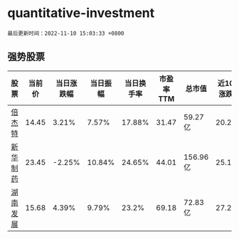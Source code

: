 # quantitative-investment

`最后更新时间：2022-11-10 15:03:33 +0800`

## 强势股票

|股票|当前价|当日涨跌幅|当日振幅|当日换手率|市盈率TTM|总市值|近10日涨跌幅|
|----|----|----|----|----|----|----|----|
|[倍杰特](https://xueqiu.com/S/SZ300774)|14.45|3.21%|7.57%|17.88%|31.47|59.27亿|20.22%|
|[新华制药](https://xueqiu.com/S/SZ000756)|23.45|-2.25%|10.84%|24.65%|44.01|156.96亿|25.13%|
|[湖南发展](https://xueqiu.com/S/SZ000722)|15.68|4.39%|9.79%|23.2%|69.18|72.83亿|27.27%|
